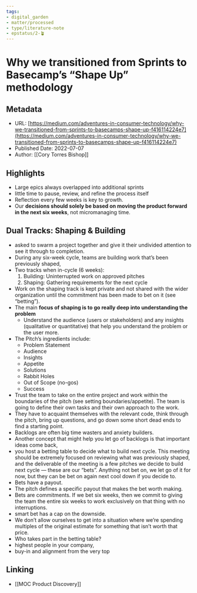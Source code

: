 ```yaml
---
tags: 
- digital_garden
- matter/processed
- type/literature-note
- epstatus/2-🪴
---
```

# Why we transitioned from Sprints to Basecamp’s “Shape Up” methodology
## Metadata
* URL: [https://medium.com/adventures-in-consumer-technology/why-we-transitioned-from-sprints-to-basecamps-shape-up-f416114224e7](https://medium.com/adventures-in-consumer-technology/why-we-transitioned-from-sprints-to-basecamps-shape-up-f416114224e7)
* Published Date: 2022-07-07
* Author: [[Cory Torres Bishop]]

## Highlights
* Large epics always overlapped into additional sprints
* little time to pause, review, and refine the process itself
* Reflection every few weeks is key to growth.
* Our **decisions should solely be based on moving the product forward in the next six weeks**, not micromanaging time.

## Dual Tracks: Shaping & Building
* asked to swarm a project together and give it their undivided attention to see it through to completion.
* During any six-week cycle, teams are building work that’s been previously shaped,
* Two tracks when in-cycle (6 weeks): 
	1. Building: Uninterrupted work on approved pitches 
	2. Shaping: Gathering requirements for the next cycle
* Work on the shaping track is kept private and not shared with the wider organization until the commitment has been made to bet on it (see “betting”).
* The main **focus of shaping is to go really deep into understanding the problem**
	* Understand the audience (users or stakeholders) and any insights (qualitative or quantitative) that help you understand the problem or the user more.
* The Pitch’s ingredients include: 
	* Problem Statement 
	* Audience 
	* Insights 
	* Appetite 
	* Solutions 
	* Rabbit Holes 
	* Out of Scope (no-gos) 
	* Success
* Trust the team to take on the entire project and work within the boundaries of the pitch (see setting boundaries/appetite). The team is going to define their own tasks and their own approach to the work.
* They have to acquaint themselves with the relevant code, think through the pitch, bring up questions, and go down some short dead ends to find a starting point.
* Backlogs are often big time wasters and anxiety builders.
* Another concept that might help you let go of backlogs is that important ideas come back,
* you host a betting table to decide what to build next cycle. This meeting should be extremely focused on reviewing what was previously shaped, and the deliverable of the meeting is a few pitches we decide to build next cycle — these are our “bets”. Anything not bet on, we let go of it for now, but they can be bet on again next cool down if you decide to.
* Bets have a payout.
* The pitch defines a specific payout that makes the bet worth making.
* Bets are commitments. If we bet six weeks, then we commit to giving the team the entire six weeks to work exclusively on that thing with no interruptions.
* smart bet has a cap on the downside.
* We don’t allow ourselves to get into a situation where we’re spending multiples of the original estimate for something that isn’t worth that price.
* Who takes part in the betting table?
* highest people in your company,
* buy-in and alignment from the very top

## Linking
+ [[MOC Product Discovery]]
